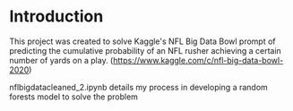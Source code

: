 # Introduction 
This project was created to solve Kaggle's NFL Big Data Bowl prompt of predicting the cumulative probability of an NFL rusher achieving a certain number of yards
on a play. (https://www.kaggle.com/c/nfl-big-data-bowl-2020)

nflbigdatacleaned_2.ipynb details my process in developing a random forests model to solve the problem
